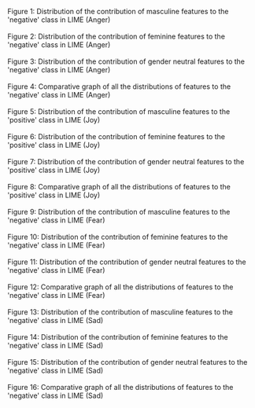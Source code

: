 Figure 1: Distribution of the contribution of masculine features to the 'negative' class in LIME (Anger)<br><br>
Figure 2: Distribution of the contribution of feminine features to the 'negative' class in LIME (Anger)<br><br>
Figure 3: Distribution of the contribution of gender neutral features to the 'negative' class in LIME (Anger)<br><br>
Figure 4: Comparative graph of all the distributions of features  to the 'negative' class in LIME (Anger)<br><br>
Figure 5: Distribution of the contribution of masculine features to the 'positive' class in LIME (Joy)<br><br>
Figure 6: Distribution of the contribution of feminine features to the 'positive' class in LIME (Joy)<br><br>
Figure 7: Distribution of the contribution of gender neutral features to the 'positive' class in LIME (Joy)<br><br>
Figure 8: Comparative graph of all the distributions of features  to the 'positive' class in LIME (Joy)<br><br>
Figure 9: Distribution of the contribution of masculine features to the 'negative' class in LIME (Fear)<br><br>
Figure 10: Distribution of the contribution of feminine features to the 'negative' class in LIME (Fear)<br><br>
Figure 11: Distribution of the contribution of gender neutral features to the 'negative' class in LIME (Fear)<br><br>
Figure 12: Comparative graph of all the distributions of features  to the 'negative' class in LIME (Fear)<br><br>
Figure 13: Distribution of the contribution of masculine features to the 'negative' class in LIME (Sad)<br><br>
Figure 14: Distribution of the contribution of feminine features to the 'negative' class in LIME (Sad)<br><br>
Figure 15: Distribution of the contribution of gender neutral features to the 'negative' class in LIME (Sad)<br><br>
Figure 16: Comparative graph of all the distributions of features  to the 'negative' class in LIME (Sad)<br><br>
